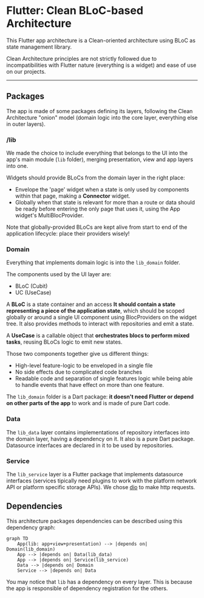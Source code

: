 # Flutter: Clean BLoC-based Architecture

This Flutter app architecture is a Clean-oriented architecture using BLoC as state management library.

Clean Architecture principles are not strictly followed due to incompatibilities with Flutter nature (everything is a widget) and ease of use on our projects.

---
## Packages

The app is made of some packages defining its layers, following the Clean Architecture "onion" model (domain logic into the core layer, everything else in outer layers).

### /lib
We made the choice to include everything that belongs to the UI into the app's main module (`lib` folder), merging presentation, view and app layers into one.

Widgets should provide BLoCs from the domain layer in the right place:
- Envelope the 'page' widget when a state is only used by components within that page, making a **Connector** widget.
- Globally when that state is relevant for more than a route or data should be ready before entering the only page that uses it, using the App widget's MultiBlocProvider.

Note that globally-provided BLoCs are kept alive from start to end of the application lifecycle: place their providers wisely!

### Domain
Everything that implements domain logic is into the `lib_domain` folder. 

The components used by the UI layer are:
-  BLoC (Cubit)
-  UC (UseCase)

A **BLoC** is a state container and an access **It should contain a state representing a piece of the application state**, which should be scoped globally or around a single UI component using BlocProviders on the widget tree.
It also provides methods to interact with repositories and emit a state.

A **UseCase** is a callable object that **orchestrates blocs to perform mixed tasks**, reusing BLoCs logic to emit new states.

Those two components together give us different things:
- High-level feature-logic to be enveloped in a single file
- No side effects due to complicated code branches
- Readable code and separation of single features logic while being able to handle events that have effect on more than one feature.

The `lib_domain` folder is a Dart package: **it doesn't need Flutter or depend on other parts of the app** to work and is made of pure Dart code.

### Data
The `lib_data` layer contains implementations of repository interfaces into the domain layer, having a dependency on it. It also is a pure Dart package.
Datasource interfaces are declared in it to be used by repositories.

### Service
The `lib_service` layer is a Flutter package that implements datasource interfaces (services tipically need plugins to work with the platform network API or platform specific storage APIs).
We chose [dio](https://pub.dev/packages/dio) to make http requests.

## Dependencies
This architecture packages dependencies can be described using this dependency graph:

``` mermaid
graph TD
    App(lib: app+view+presentation) --> |depends on| Domain(lib_domain)
    App --> |depends on| Data(lib_data)
    App --> |depends on| Service(lib_service)
    Data --> |depends on| Domain
    Service --> |depends on| Data
```

You may notice that `lib` has a dependency on every layer. This is because the app is responsible of dependency registration for the others.
